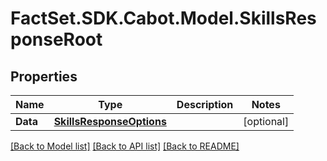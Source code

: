 # FactSet.SDK.Cabot.Model.SkillsResponseRoot

## Properties

Name | Type | Description | Notes
------------ | ------------- | ------------- | -------------
**Data** | [**SkillsResponseOptions**](SkillsResponseOptions.md) |  | [optional] 

[[Back to Model list]](../README.md#documentation-for-models) [[Back to API list]](../README.md#documentation-for-api-endpoints) [[Back to README]](../README.md)

